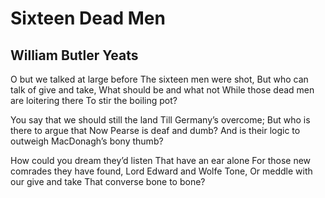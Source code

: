 # Sixteen Dead Men
## William Butler Yeats
O but we talked at large before
The sixteen men were shot,
But who can talk of give and take,
What should be and what not
While those dead men are loitering there
To stir the boiling pot?

You say that we should still the land
Till Germany’s overcome;
But who is there to argue that
Now Pearse is deaf and dumb?
And is their logic to outweigh
MacDonagh’s bony thumb?

How could you dream they’d listen
That have an ear alone
For those new comrades they have found,
Lord Edward and Wolfe Tone,
Or meddle with our give and take
That converse bone to bone?